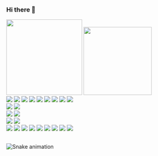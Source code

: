 ### Hi there 👋

<!--
**CarllosDc13/CarllosDc13** is a ✨ _special_ ✨ repository because its `README.md` (this file) appears on your GitHub profile.

Here are some ideas to get you started:

- 🔭 I’m currently working on ...
- 🌱 I’m currently learning ...
- 👯 I’m looking to collaborate on ...
- 🤔 I’m looking for help with ...
- 💬 Ask me about ...
- 📫 How to reach me: ...
- 😄 Pronouns: ...
- ⚡ Fun fact: ...
-->
  <div>
  <div>
    <img height="200em" src="https://github-readme-stats.vercel.app/api?username=CarllosDc13&locale=pt-BR&show_icons=true&theme=dark&include_all_commits=true&count_private=true&ring_color=79fe96"/>
    <img height="180em" src="https://github-readme-stats.vercel.app/api/top-langs/?username=CarllosDc13&locale=pt-BR&layout=compact&langs_count=16&theme=dark"/>
  </div>
  <div>
    <img src="https://cdn.jsdelivr.net/gh/devicons/devicon/icons/html5/html5-original-wordmark.svg" />
    <img src="https://cdn.jsdelivr.net/gh/devicons/devicon/icons/javascript/javascript-plain.svg" />
    <img src="https://cdn.jsdelivr.net/gh/devicons/devicon/icons/css3/css3-original-wordmark.svg" />
    <img src="https://cdn.jsdelivr.net/gh/devicons/devicon/icons/react/react-original-wordmark.svg" />
    <img src="https://cdn.jsdelivr.net/gh/devicons/devicon/icons/angularjs/angularjs-original.svg" />
    <img src="https://cdn.jsdelivr.net/gh/devicons/devicon/icons/typescript/typescript-original.svg" />
    <img src="https://cdn.jsdelivr.net/gh/devicons/devicon/icons/redux/redux-original.svg" />
    <img src="https://cdn.jsdelivr.net/gh/devicons/devicon/icons/tailwindcss/tailwindcss-original-wordmark.svg" />
    <img src="https://cdn.jsdelivr.net/gh/devicons/devicon/icons/bootstrap/bootstrap-original-wordmark.svg" />
  </div>
  <div>
    <img src="https://cdn.jsdelivr.net/gh/devicons/devicon/icons/csharp/csharp-original.svg" />
    <img src="https://cdn.jsdelivr.net/gh/devicons/devicon/icons/nodejs/nodejs-original.svg" />
  </div>
  <div>
    <img src="https://cdn.jsdelivr.net/gh/devicons/devicon/icons/flutter/flutter-original.svg" />
    <img src="https://cdn.jsdelivr.net/gh/devicons/devicon/icons/dart/dart-original.svg" />
  </div>
  <div>
    <img src="https://cdn.jsdelivr.net/gh/devicons/devicon/icons/visualstudio/visualstudio-plain.svg" />
    <img src="https://cdn.jsdelivr.net/gh/devicons/devicon/icons/vscode/vscode-original-wordmark.svg" />
  </div>
  <div>    
    <img src="https://cdn.jsdelivr.net/gh/devicons/devicon/icons/dotnetcore/dotnetcore-original.svg" /> 
    <img src="https://cdn.jsdelivr.net/gh/devicons/devicon/icons/figma/figma-original.svg" />
    <img src="https://cdn.jsdelivr.net/gh/devicons/devicon/icons/git/git-original.svg" />
    <img src="https://cdn.jsdelivr.net/gh/devicons/devicon/icons/github/github-original.svg" />
    <img src="https://cdn.jsdelivr.net/gh/devicons/devicon/icons/mysql/mysql-original.svg" />
    <img src="https://cdn.jsdelivr.net/gh/devicons/devicon/icons/npm/npm-original-wordmark.svg" />
    <img src="https://cdn.jsdelivr.net/gh/devicons/devicon/icons/python/python-original.svg" />
    <img src="https://cdn.jsdelivr.net/gh/devicons/devicon/icons/trello/trello-plain.svg" />
    <img src="https://cdn.jsdelivr.net/gh/devicons/devicon/icons/yarn/yarn-original.svg" />            
  </div>
</div>

##

![Snake animation](https://github.com/CarllosDc13/CarllosDc13/blob/output/github-contribution-grid-snake.svg)
